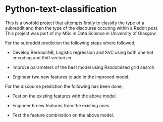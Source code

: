 # Python-text-classification

This is a twofold project that attempts firstly to classify the type of a subreddit and then the type of the discourse occuring within a Reddit post.  This project was part of my MSc in Data Science in University of Glasgow.


For the subreddit prediction the following steps where followed;

- Develop BernouliNB, Logistic regression and SVC using both one hot encoding and tfidf vectorizer

- Improve parameters of the best model using Randomized grid search.

- Engineer two new features to add in the improved model.

For the discourse prediction the following has been done;

- Test on the existing features with the above model.

- Engineer 6 new features from the existing ones.

- Test the feature combination on the above model.


